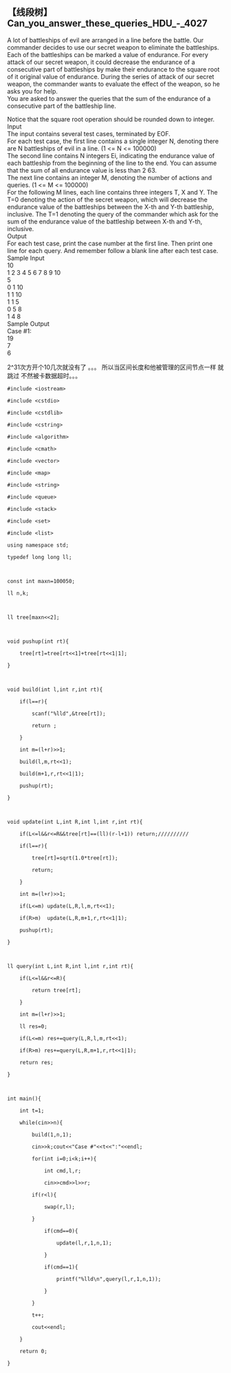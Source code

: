 ## 【线段树】Can_you_answer_these_queries_HDU_-_4027

A lot of battleships of evil are arranged in a line before the battle. Our
commander decides to use our secret weapon to eliminate the battleships. Each
of the battleships can be marked a value of endurance. For every attack of our
secret weapon, it could decrease the endurance of a consecutive part of
battleships by make their endurance to the square root of it original value of
endurance. During the series of attack of our secret weapon, the commander
wants to evaluate the effect of the weapon, so he asks you for help.  
You are asked to answer the queries that the sum of the endurance of a
consecutive part of the battleship line.

Notice that the square root operation should be rounded down to integer.  
Input  
The input contains several test cases, terminated by EOF.  
For each test case, the first line contains a single integer N, denoting there
are N battleships of evil in a line. (1 <= N <= 100000)  
The second line contains N integers Ei, indicating the endurance value of each
battleship from the beginning of the line to the end. You can assume that the
sum of all endurance value is less than 2 63.  
The next line contains an integer M, denoting the number of actions and
queries. (1 <= M <= 100000)  
For the following M lines, each line contains three integers T, X and Y. The
T=0 denoting the action of the secret weapon, which will decrease the
endurance value of the battleships between the X-th and Y-th battleship,
inclusive. The T=1 denoting the query of the commander which ask for the sum
of the endurance value of the battleship between X-th and Y-th, inclusive.  
Output  
For each test case, print the case number at the first line. Then print one
line for each query. And remember follow a blank line after each test case.  
Sample Input  
10  
1 2 3 4 5 6 7 8 9 10  
5  
0 1 10  
1 1 10  
1 1 5  
0 5 8  
1 4 8  
Sample Output  
Case #1:  
19  
7  
6

2^31次方开个10几次就没有了 。。。 所以当区间长度和他被管理的区间节点一样 就跳过 不然被卡数据超时。。。

    
    
    #include <iostream>
    #include <cstdio>
    #include <cstdlib>
    #include <cstring>
    #include <algorithm>
    #include <cmath>
    #include <vector>
    #include <map>
    #include <string>
    #include <queue>
    #include <stack>
    #include <set>
    #include <list>
    using namespace std;
    typedef long long ll;
    
    const int maxn=100050;
    ll n,k;
    
    ll tree[maxn<<2];
    
    void pushup(int rt){
        tree[rt]=tree[rt<<1]+tree[rt<<1|1];
    } 
    
    void build(int l,int r,int rt){
        if(l==r){
            scanf("%lld",&tree[rt]);
            return ;
        }
        int m=(l+r)>>1;
        build(l,m,rt<<1);
        build(m+1,r,rt<<1|1);
        pushup(rt);
    }
    
    void update(int L,int R,int l,int r,int rt){
        if(L<=l&&r<=R&&tree[rt]==(ll)(r-l+1)) return;//////////
        if(l==r){
            tree[rt]=sqrt(1.0*tree[rt]);
            return;
        }
        int m=(l+r)>>1;
        if(L<=m) update(L,R,l,m,rt<<1);
        if(R>m)  update(L,R,m+1,r,rt<<1|1);
        pushup(rt);
    }
    
    ll query(int L,int R,int l,int r,int rt){
        if(L<=l&&r<=R){
            return tree[rt];
        }
        int m=(l+r)>>1;
        ll res=0;
        if(L<=m) res+=query(L,R,l,m,rt<<1);
        if(R>m) res+=query(L,R,m+1,r,rt<<1|1);
        return res;
    }
    
    int main(){
        int t=1;
        while(cin>>n){
            build(1,n,1);
            cin>>k;cout<<"Case #"<<t<<":"<<endl; 
            for(int i=0;i<k;i++){
                int cmd,l,r;
                cin>>cmd>>l>>r;
            if(r<l){
                swap(r,l);
            }
                if(cmd==0){
                    update(l,r,1,n,1);
                }
                if(cmd==1){
                    printf("%lld\n",query(l,r,1,n,1));
                } 
            }
            t++;
            cout<<endl;
        }
        return 0;
    }
    
    

